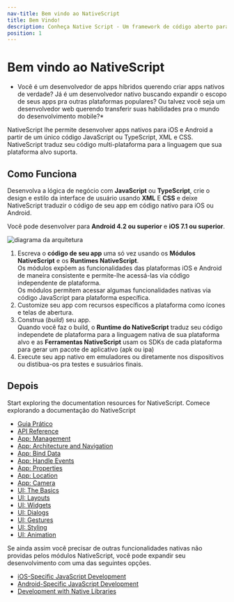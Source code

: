 ```yaml
---
nav-title: Bem vindo ao NativeScript
title: Bem Vindo!
description: Conheça Native Script - Um framework de código aberto para desenvolvimento multi plataforma de apps nativos (de verdade!).
position: 1
---
```


# Bem vindo ao NativeScript

* Você é um desenvolvedor de apps híbridos querendo criar apps nativos de verdade? Já é um desenvolvedor nativo buscando expandir o escopo de seus apps pra outras plataformas populares? Ou talvez você seja um desenvolvedor web querendo transferir suas habilidades pra o mundo do desenvolvimento mobile?*

NativeScript lhe permite desenvolver apps nativos para iOS e Android a partir de um único código JavaScript ou TypeScript, XML e CSS. NativeScript traduz seu código multi-plataforma para a linguagem que sua plataforma alvo suporta. 

## Como Funciona

Desenvolva a lógica de negócio com **JavaScript** ou **TypeScript**, crie o design e estilo da interface de usuário usando **XML** E **CSS** e deixe NativeScript traduzir o código de seu app em código nativo para iOS ou Android.

Você pode desenvolver para **Android 4.2 ou superior** e **iOS 7.1 ou superior**.

![diagrama da arquitetura](https://docs.nativescript.org/img/architecture.png "architecture diagram")

1. Escreva o **código de seu app** uma só vez usando os **Módulos NativeScript** e os **Runtimes NativeScript**.<br/>Os módulos expõem as funcionalidades das plataformas iOS e Android de maneira consistente e permite-lhe acessá-las via código independente de plataforma.<br />Os módulos permitem acessar algumas funcionalidades nativas via código JavaScript para plataforma específica.
1. Customize seu app com recursos específicos a plataforma como ícones e telas de abertura.
1. Construa (<i>build</i>) seu app.<br/>Quando você faz o build, o **Runtime do NativeScript** traduz seu código independete de plataforma para a linguagem nativa de sua plataforma alvo e as **Ferramentas NativeScript** usam os SDKs de cada plataforma para gerar um pacote de aplicativo (apk ou ipa)
1. Execute seu app nativo em emuladores ou diretamente nos dispositivos ou distibua-os pra testes e susuários finais.

## Depois

Start exploring the documentation resources for NativeScript.
Comece explorando a documentação do NativeScript

* [Guia Prático](getting-started.md)
* [API Reference](ApiReference/application/README.md)
* [App: Management](application-management.md)
* [App: Architecture and Navigation](navigation.md)
* [App: Bind Data](bindings.md)
* [App: Handle Events](events.md)
* [App: Properties](properties.md)
* [App: Location](location.md)
* [App: Camera](camera.md)
* [UI: The Basics](ui-with-xml.md)
* [UI: Layouts](layouts.md)
* [UI: Widgets](modules.md)
* [UI: Dialogs](ui-dialogs.md)
* [UI: Gestures](gestures.md)
* [UI: Styling](styling.md)
* [UI: Animation](animation.md)

Se ainda assim você precisar de outras funcionalidades nativas não providas pelos módulos NativeScript, você pode expandir seu desenvolvimento com uma das seguintes opções.

* [iOS-Specific JavaScript Development](runtimes/ios/Overview.md)
* [Android-Specific JavaScript Development](runtimes/android/overview.md)
* [Development with Native Libraries](https://github.com/NativeScript/nativescript-cli)
